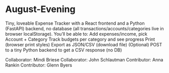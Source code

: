 # August-Evening
Tiny, loveable Expense Tracker with a React frontend and a Python (FastAPI) backend, no database (all transactions/accounts/categories live in browser localStorage). 
You’ll be able to:
Add expenses/income, pick Account + Category
Track budgets per category and see progress
Print (browser print styles)
Export as JSON/CSV (download file)
(Optional) POST to a tiny Python backend to get a CSV response (no DB)

Collaborator: Mindi Briese
Collaborator: John Schlautman
Contributor: Anna Rankin
Contributor: Glenn Byers
